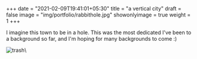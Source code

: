 +++
date = "2021-02-09T19:41:01+05:30"
title = "a vertical city"
draft = false
image = "img/portfolio/rabbithole.jpg"
showonlyimage = true
weight = 1
+++

I imagine this town to be in a hole. This was the most dedicated I've been to a background so far, and I'm hoping for many backgrounds to come :)

![trash](/img/portfolio/rabbithole.jpg)\
